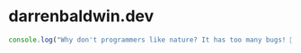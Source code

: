 # darrenbaldwin.dev

```javascript
console.log("Why don't programmers like nature? It has too many bugs! 🐛");
```
